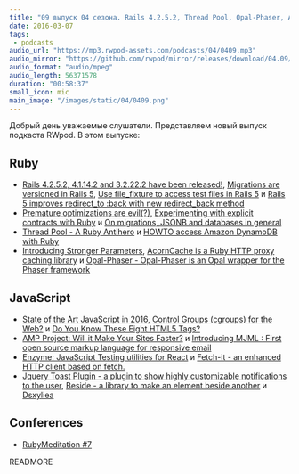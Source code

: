 ```yaml
---
title: "09 выпуск 04 сезона. Rails 4.2.5.2, Thread Pool, Opal-Phaser, AMP Project, MJML, Enzyme, Fetch-it, Dsxyliea и прочее"
date: 2016-03-07
tags:
 - podcasts
audio_url: "https://mp3.rwpod-assets.com/podcasts/04/0409.mp3"
audio_mirror: "https://github.com/rwpod/mirror/releases/download/04.09/0409.mp3"
audio_format: "audio/mpeg"
audio_length: 56371578
duration: "00:58:37"
small_icon: mic
main_image: "/images/static/04/0409.png"
---
```


Добрый день уважаемые слушатели. Представляем новый выпуск подкаста RWpod. В этом выпуске:

## Ruby

 - [Rails 4.2.5.2, 4.1.14.2 and 3.2.22.2 have been released!](http://weblog.rubyonrails.org/2016/2/29/Rails-4-2-5-2-4-1-14-2-3-2-22-2-have-been-released/), [Migrations are versioned in Rails 5](http://blog.bigbinary.com/2016/03/01/migrations-are-versioned-in-rails-5.html), [Use file_fixture to access test files in Rails 5](http://blog.bigbinary.com/2016/03/02/use-file_fixture-to-access-test-files-rails-5.html) и [Rails 5 improves redirect_to :back with new redirect_back method](http://blog.bigbinary.com/2016/02/29/rails-5-improves-redirect_to_back-with-redirect-back.html)
 - [Premature optimizations are evil(?)](https://medium.com/@devlucky/ruby-time-parsing-optimization-524622354201), [Experimenting with explicit contracts with Ruby](http://blog.plataformatec.com.br/2016/02/experimenting-with-explicit-contracts-with-ruby/) и [On migrations, JSONB and databases in general](https://www.amberbit.com/blog/2016/2/28/on-migrations-jsonb-and-databases-in-general/)
 - [Thread Pool - A Ruby Antihero](https://rossta.net/blog/a-ruby-antihero-thread-pool.html) и [HOWTO access Amazon DynamoDB with Ruby](http://readysteadycode.com/howto-access-amazon-dynamodb-with-ruby)
 - [Introducing Stronger Parameters](https://developer.zendesk.com/blog/introducing-stronger-parameters), [AcornCache is a Ruby HTTP proxy caching library](https://github.com/acorncache/acorn-cache) и [Opal-Phaser - Opal-Phaser is an Opal wrapper for the Phaser framework](http://opalphaser.com/)

## JavaScript

 - [State of the Art JavaScript in 2016](https://medium.com/javascript-and-opinions/state-of-the-art-javascript-in-2016-ab67fc68eb0b), [Control Groups (cgroups) for the Web?](https://www.igvita.com/2016/03/01/control-groups-cgroups-for-the-web/) и [Do You Know These Eight HTML5 Tags?](http://www.sitepoint.com/eight-html5-tags-you-might-not-know/)
 - [AMP Project: Will it Make Your Sites Faster?](http://webdesign.tutsplus.com/articles/amp-project-will-it-make-your-sites-faster--cms-25853) и [Introducing MJML : First open source markup language for responsive email](http://webuilddesign.com/introducing-mjml-first-open-source-markup-language-for-responsive-email/)
 - [Enzyme: JavaScript Testing utilities for React](https://medium.com/airbnb-engineering/enzyme-javascript-testing-utilities-for-react-a417e5e5090f) и [Fetch-it - an enhanced HTTP client based on fetch.](https://github.com/tryolabs/fetch-it)
 - [Jquery Toast Plugin - a plugin to show highly customizable notifications to the user](http://kamranahmed.info/toast), [Beside - a library to make an element beside another](http://forsigner.com/beside/) и [Dsxyliea](http://geon.github.io/programming/2016/03/03/dsxyliea)

## Conferences

 - [RubyMeditation #7](http://rubymeditation7.eventbrite.com)

READMORE
